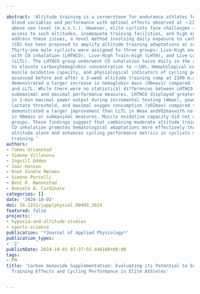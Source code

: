 ---
abstract: 'Altitude training is a cornerstone for endurance athletes for improving
  blood variables and performance with optimal effects observed at ⁓2300-2500 meters
  above sea level (m.a.s.l.). However, elite cyclists face challenges such as limited
  access to such altitudes, inadequate training facilities, and high expenses. To
  address these issues, a novel method involving daily exposure to carbon monoxide
  (CO) has been proposed to amplify altitude training adaptations at suboptimal altitudes.
  Thirty-one male cyclists were assigned to three groups: Live-High and Train-High
  with CO inhalation (LHTHCO), Live-High Train-High (LHTH), and Live-Low Train-Low
  (LLTL). The LHTHCO group underwent CO inhalation twice daily in the afternoon/evening
  to elevate carboxyhemoglobin concentration to ⁓10%. Hematological variables, in-vivo
  muscle oxidative capacity, and physiological indicators of cycling performance were
  assessed before and after a 3-week altitude training camp at 2100 m.a.s.l. LHTHCO
  demonstrated a larger increase in hemoglobin mass (Hbmass) compared to both LHTH
  and LLTL. While there were no statistical differences between LHTHCO and LHTH in
  submaximal and maximal performance measures, LHTHCO displayed greater improvements
  in 1-min maximal power output during incremental testing (Wmax), power output at
  lactate threshold, and maximal oxygen consumption (VO2max) compared to LLTL. LHTH
  demonstrated a larger improvement than LLTL in Wmax andVO2maxwith no group differences
  in Hbmass or submaximal measures. Muscle oxidative capacity did not differ between
  groups. These findings suggest that combining moderate altitude training with daily
  CO inhalation promotes hematological adaptations more effectively than moderate
  altitude alone and enhances cycling performance metrics in cyclists more than sea-level
  training.'
authors:
- Tomas Urianstad
- Simone Villanova
- Ingvill Odden
- Joar Hansen
- Knut Sindre Mølmen
- Simone Porcelli
- Bent R. Rønnestad
- Daniele A. Cardinale
categories: []
date: '2024-10-03'
doi: 10.1152/japplphysiol.00469.2024
featured: false
projects:
- hypoxia-and-altitude-studies
- sports-science
publication: '*Journal of Applied Physiology*'
publication_types:
- '2'
publishDate: 2024-10-03 07:37:55.446189+00:00
tags:
- PM
title: 'Carbon monoxide Supplementation: Evaluating its Potential to Enhance Altitude
  Training Effects and Cycling Performance in Elite Athletes'

---
